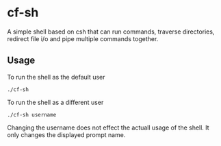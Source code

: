 # cf-sh

A simple shell based on csh that can run commands, traverse directories, redirect file i/o and pipe multiple commands together.

## Usage

To run the shell as the default user
```
./cf-sh
```
To run the shell as a different user
```
./cf-sh username
```
Changing the username does not effect the actuall usage of the shell. It only changes the displayed prompt name.

